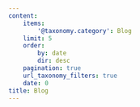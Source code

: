 ```yaml
---
content:
    items:
        '@taxonomy.category': Blog
    limit: 5
    order:
        by: date
        dir: desc
    pagination: true
    url_taxonomy_filters: true
    date: 0
title: Blog
---
```


